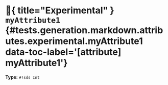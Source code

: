 [//]: # (DO NOT EDIT THIS FILE DIRECTLY. Instead, edit the corresponding stub file and execute `npm run docs:api`.)

# :test_tube:{ title="Experimental" } <code class="doc-symbol doc-symbol-attribute"></code> `myAttribute1` {#tests.generation.markdown.attributes.experimental.myAttribute1 data-toc-label='[attribute] myAttribute1'}

**Type:** `#!sds Int`

